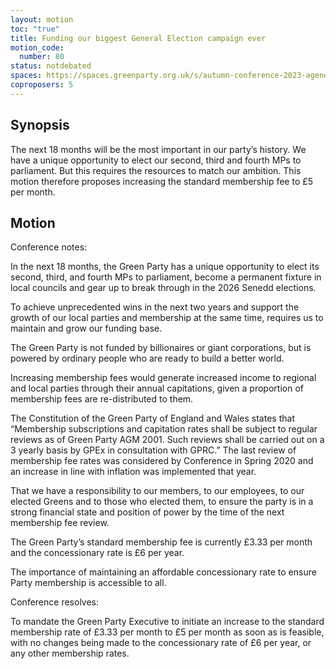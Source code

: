 ```yaml
---
layout: motion
toc: "true"
title: Funding our biggest General Election campaign ever
motion_code:
  number: 80
status: notdebated
spaces: https://spaces.greenparty.org.uk/s/autumn-conference-2023-agenda-forum/post/post/view?id=11178
coproposers: 5
---
```

## Synopsis

The next 18 months will be the most important in our party’s history. We have a unique opportunity to elect our second, third and fourth MPs to parliament. But this requires the resources to match our ambition. This motion therefore proposes increasing the standard membership fee to £5 per month.

## Motion

Conference notes:

In the next 18 months, the Green Party has a unique opportunity to elect its second, third, and fourth MPs to parliament, become a permanent fixture in local councils and gear up to break through in the 2026 Senedd elections.

To achieve unprecedented wins in the next two years and support the growth of our local parties and membership at the same time, requires us to maintain and grow our funding base.

The Green Party is not funded by billionaires or giant corporations, but is powered by ordinary people who are ready to build a better world.

Increasing membership fees would generate increased income to regional and local parties through their annual capitations, given a proportion of membership fees are re-distributed to them.

The Constitution of the Green Party of England and Wales states that “Membership subscriptions and capitation rates shall be subject to regular reviews as of Green Party AGM 2001. Such reviews shall be carried out on a 3 yearly basis by GPEx in consultation with GPRC.” The last review of membership fee rates was considered by Conference in Spring 2020 and an increase in line with inflation was implemented that year.

That we have a responsibility to our members, to our employees, to our elected Greens and to those who elected them, to ensure the party is in a strong financial state and position of power by the time of the next membership fee review.

The Green Party’s standard membership fee is currently £3.33 per month and the concessionary rate is £6 per year.

The  importance of maintaining an affordable concessionary rate to ensure Party membership is accessible to all.

Conference resolves:

To mandate the Green Party Executive to initiate an increase to the standard membership rate of £3.33 per month to £5 per month as soon as is feasible, with no changes being made to the concessionary rate of £6 per year, or any other membership rates.